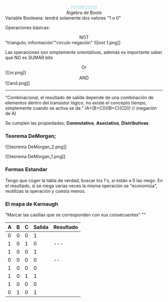 <center><font color="#92cddc">(12/09/2023)</font></center>
<center>Álgebra de Boole</center>
Variable Booleana: tendrá solamente dos valores "1 o 0"

Operaciones básicas:
<center>NOT</center>
"triangulo; información""circulo negación"
![[not 1.png]]

Las operaciones son simplemente orientativas, además es importante saber que NO es SUMAR bits
<center>Or</center>
![[or.png]]

<center>AND</center>
![[and.png]]

---
"Combinacional, el resultado de salida depende de una combinación de elementos dentro del transistor lógico, no existe el concepto tiempo, simplemente cuando se activa se da."
(A+(B+C))((B+C)(CD)) // (negación de A)

Se cumplen las propiedades; **Conmutativa**, **Asociativa**, **Distributivas**


### Teorema DeMorgan;
![[teorema DeMorgan_2.png]]

![[teorema DeMorgan_1.png]]

### Formas Estandar
Tengo que coger la tabla de verdad, buscar los 1's, si están a 0 las niego.
En el resultado, si se niega varias veces la misma operación se "economiza", reutilizas la operación y cuesta menos. 
### El mapa de Karnaugh
"Marcar las casillas que se corresponden con sus consecuentes"
""

| A   | B   | C   | Salida | Resultado |
| --- | --- | --- | ------ | --------- |
| 0   | 0   | 0   | 1      |           |
| 1   | 0   | 1   | 0      |    ---       |
| 1   | 0   | 0   | 1      |           |
| 0   | 0   | 0   | 0      |    --       |
| 1   | 0   | 0   | 0      |           |
| 1   | 0   | 1   | 1      |           |
| 1   | 0   | 0   | 0      |           |
| 0   | 1   | 0   | 1      |           |



